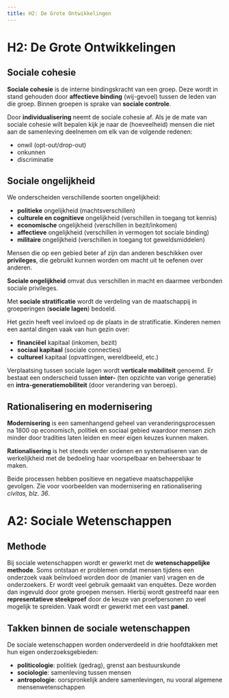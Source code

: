 ```yaml
---
title: H2: De Grote Ontwikkelingen
---
```


# H2: De Grote Ontwikkelingen

## Sociale cohesie
**Sociale cohesie** is de interne bindingskracht van een groep. Deze wordt in stand gehouden door **affectieve binding** (wij-gevoel) tussen de leden van die groep. Binnen groepen is sprake van **sociale controle**.

Door **individualisering** neemt de sociale cohesie af. Als je de mate van sociale cohesie wilt bepalen kijk je naar de (hoeveelheid) mensen die niet aan de samenleving deelnemen om elk van de volgende redenen:
  * onwil (opt-out/drop-out)
  * onkunnen
  * discriminatie

## Sociale ongelijkheid
We onderscheiden verschillende soorten ongelijkheid:
  * **politieke** ongelijkheid (machtsverschillen)
  * **culturele en cognitieve** ongelijkheid (verschillen in toegang tot kennis)
  * **economische** ongelijkheid (verschillen in bezit/inkomen)
  * **affectieve** ongelijkheid (verschillen in vermogen tot sociale binding)
  * **militaire** ongelijkheid (verschillen in toegang tot geweldsmiddelen)

Mensen die op een gebied beter af zijn dan anderen beschikken over **privileges**, die gebruikt kunnen worden om macht uit te oefenen over anderen.

**Sociale ongelijkheid** omvat dus verschillen in macht en daarmee verbonden sociale privileges.

Met **sociale stratificatie** wordt de verdeling van de maatschappij in groeperingen (**sociale lagen**) bedoeld.

Het gezin heeft veel invloed op de plaats in de stratificatie. Kinderen nemen een aantal dingen vaak van hun gezin over:
  * **financiëel** kapitaal (inkomen, bezit)
  * **sociaal kapitaal** (sociale connecties)
  * **cultureel** kapitaal (opvattingen, wereldbeeld, etc.)

Verplaatsing tussen sociale lagen wordt **verticale mobiliteit** genoemd. Er bestaat een onderscheid tussen **inter-** (ten opzichte van vorige generatie) en **intra-generatiemobiliteit** (door verandering van beroep).

## Rationalisering en modernisering
**Modernisering** is een samenhangend geheel van veranderingsprocessen na 1800 op economisch, politiek en sociaal gebied waardoor mensen zich minder door tradities laten leiden en meer eigen keuzes kunnen maken.

**Rationalisering** is het steeds verder ordenen en systematiseren van de werkelijkheid met de bedoeling haar voorspelbaar en beheersbaar te maken.

Beide processen hebben positieve en negatieve maatschappelijke gevolgen. Zie voor voorbeelden van modernisering en rationalisering *civitas, blz. 36*.

# A2: Sociale Wetenschappen

## Methode
Bij sociale wetenschappen wordt er gewerkt met de **wetenschappelijke methode**. Soms ontstaan er problemen omdat mensen tijdens een onderzoek vaak beïnvloed worden door de (manier van) vragen en de onderzoekers. Er wordt veel gebruik gemaakt van enquêtes. Deze worden dan ingevuld door grote groepen mensen. Hierbij wordt gestreefd naar een **representatieve steekproef** door de keuze van proefpersonen zo veel mogelijk te spreiden. Vaak wordt er gewerkt met een vast **panel**.

## Takken binnen de sociale wetenschappen
De sociale wetenschappen worden onderverdeeld in drie hoofdtakken met hun eigen onderzoeksgebieden:
  * **politicologie**: politiek (gedrag), grenst aan bestuurskunde
  * **sociologie**: samenleving tussen mensen
  * **antropologie**: oorspronkelijk andere samenlevingen, nu vooral algemene mensenwetenschappen
